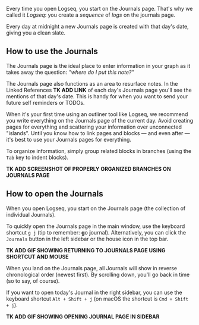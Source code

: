 Every time you open Logseq, you start on the Journals page. That's why we called it *Logseq*: you create a *sequence* of *logs* on the journals page.

Every day at midnight a new Journals page is created with that day's date, giving you a clean slate.

## How to use the Journals
The Journals page is the ideal place to enter information in your graph as it takes away the question: *"where do I put this note?"*

The Journals page also functions as an area to resurface notes. In the Linked References **TK ADD LINK** of each day's Journals page you'll see the mentions of that day's date. This is handy for when you want to send your future self reminders or TODOs.

When it's your first time using an outliner tool like Logseq, we recommend you write everything on the Journals page of the current day. Avoid creating pages for everything and scattering your information over unconnected "islands". Until you know how to link pages and blocks — and even after — it's best to use your Journals pages for everything.

To organize information, simply group related blocks in branches (using the `Tab` key to indent blocks).

**TK ADD SCREENSHOT OF PROPERLY ORGANIZED BRANCHES ON JOURNALS PAGE**

## How to open the Journals
When you open Logseq, you start on the Journals page (the collection of individual Journals).

To quickly open the Journals page in the main window, use the keyboard shortcut `g j` (tip to remember: **g**o **j**ournal). Alternatively, you can click the `Journals` button in the left sidebar or the house icon in the top bar.

**TK ADD GIF SHOWING RETURNING TO JOURNALS PAGE USING SHORTCUT AND MOUSE**

When you land on the Journals page, all Journals will show in reverse chronological order (newest first). By scrolling down, you'll go back in time (so to say, of course).

If you want to open today's Journal in the right sidebar, you can use the keyboard shortcut `Alt + Shift + j` (on macOS the shortcut is `Cmd + Shift + j`).

**TK ADD GIF SHOWING OPENING JOURNAL PAGE IN SIDEBAR**
